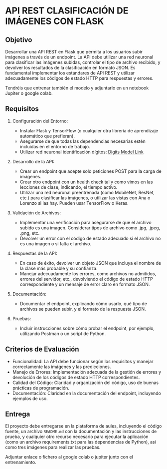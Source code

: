 # API REST CLASIFICACIÓN DE IMÁGENES CON FLASK

## Objetivo

Desarrollar una API REST en Flask que permita a los usuarios subir imágenes a
través de un endpoint. La API debe utilizar una red neuronal para clasificar las imágenes subidas, controlar el tipo de archivo recibido, y devolver los resultados de la clasificación en formato JSON. Es fundamental implementar los estándares de API REST y utilizar adecuadamente los códigos de estado HTTP para respuestas y errores.

Tendréis que entrenar también el modelo y adjuntarlo en un notebook Jupiter o google colab.

## Requisitos

1) Configuración del Entorno:
    - Instalar Flask y TensorFlow (o cualquier otra librería de aprendizaje automático que prefieran).
    - Asegurarse de que todas las dependencias necesarias estén incluidas en el entorno de trabajo.
    - Utilizar red neuronal identificación dígitos: [Digits Model Link](https://scikit-learn.org/stable/modules/generated/sklearn.datasets.load_digits.html)

2) Desarrollo de la API:
    - Crear un endpoint que acepte solo peticiones POST para la carga de imágenes.
    - Crear otro endpoint con un health check tal y como vimos en las lecciones de clase, indicando, el tiempo activo.
    - Utilizar una red neuronal preentrenada (como MobileNet, ResNet, etc.) para clasificar las imágenes, o utilizar las vistas con Ana o Lorenzo si las hay. Pueden usar TensorFlow o Keras.

3) Validación de Archivos:
    - Implementar una verificación para asegurarse de que el archivo subido es una imagen. Considerar tipos de archivo como .jpg, .jpeg, .png, etc.
    - Devolver un error con el código de estado adecuado si el archivo no es una imagen o si falta el archivo.

4) Respuestas de la API:
    - En caso de éxito, devolver un objeto JSON que incluya el nombre de la clase más probable y su confianza.
    - Manejar adecuadamente los errores, como archivos no admitidos, errores del servidor, etc., devolviendo el código de estado HTTP correspondiente y un mensaje de error claro en formato JSON.

5) Documentación:
    - Documentar el endpoint, explicando cómo usarlo, qué tipo de archivos se pueden subir, y el formato de la respuesta JSON.

6) Pruebas:
    - Incluir instrucciones sobre cómo probar el endpoint, por ejemplo, utilizando Postman o un script de Python.

## Criterios de Evaluación
- Funcionalidad: La API debe funcionar según los requisitos y manejar correctamente las imágenes y las predicciones.
- Manejo de Errores: Implementación adecuada de la gestión de errores y devolución de los códigos de estado HTTP correspondientes.
- Calidad del Código: Claridad y organización del código, uso de buenas prácticas de programación.
- Documentación: Claridad en la documentación del endpoint, incluyendo ejemplos de uso.

## Entrega
El proyecto debe entregarse en la plataforma de aules, incluyendo el código fuente, un archivo `README.md` con la documentación y las instrucciones de prueba, y cualquier otro recurso necesario para ejecutar la aplicación (como un archivo requirements.txt para las dependencias de Python), asi como tres imágenes para realizar las pruebas. 

Adjuntar enlace o fichero al google colab o jupiter junto con el entrenamiento.